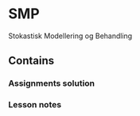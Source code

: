 # SMP
Stokastisk Modellering og Behandling

## Contains

### Assignments solution

### Lesson notes 
